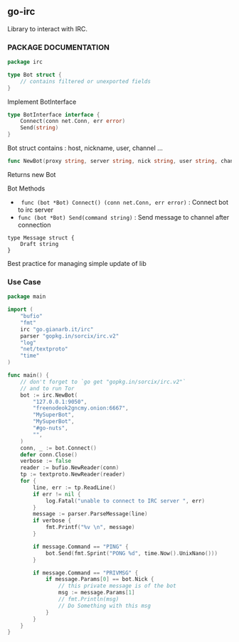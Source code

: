 ## go-irc
Library to interact with IRC.

### PACKAGE DOCUMENTATION
```go
package irc
```
```go
type Bot struct {
    // contains filtered or unexported fields
}
```
Implement BotInterface 
```go
type BotInterface interface {
    Connect(conn net.Conn, err error)
    Send(string)
}
```
Bot struct contains : host, nickname, user, channel ...

```go
func NewBot(proxy string, server string, nick string, user string, channel string, pass string) *Bot
```
Returns new Bot


Bot Methods
* ``` func (bot *Bot) Connect() (conn net.Conn, err error)``` : Connect bot to irc server
* ``` func (bot *Bot) Send(command string) ``` : Send message to channel after connection

```
type Message struct {
    Draft string
}
```
Best practice for managing simple update of lib

### Use Case
```go
package main

import (
    "bufio"
    "fmt"
    irc "go.gianarb.it/irc"
    parser "gopkg.in/sorcix/irc.v2"
    "log"
    "net/textproto"
    "time"
)

func main() {
    // don't forget to `go get "gopkg.in/sorcix/irc.v2"`
    // and to run Tor
    bot := irc.NewBot(
        "127.0.0.1:9050",
        "freenodeok2gncmy.onion:6667",
        "MySuperBot",
        "MySuperBot",
        "#go-nuts",
        "",
    )
    conn, _ := bot.Connect()
    defer conn.Close()
    verbose := false
    reader := bufio.NewReader(conn)
    tp := textproto.NewReader(reader)
    for {
        line, err := tp.ReadLine()
        if err != nil {
            log.Fatal("unable to connect to IRC server ", err)
        }
        message := parser.ParseMessage(line)
        if verbose {
            fmt.Printf("%v \n", message)
        }

        if message.Command == "PING" {
            bot.Send(fmt.Sprint("PONG %d", time.Now().UnixNano()))
        }

        if message.Command == "PRIVMSG" {
            if message.Params[0] == bot.Nick {
                // this private message is of the bot
                msg := message.Params[1]
                // fmt.Println(msg)
                // Do Something with this msg
            }
        }
    }
}
```
